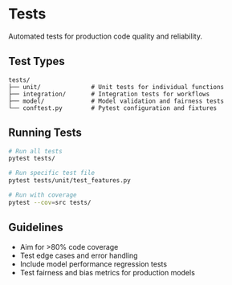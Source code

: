 # Tests

Automated tests for production code quality and reliability.

## Test Types

```
tests/
├── unit/              # Unit tests for individual functions
├── integration/       # Integration tests for workflows
├── model/             # Model validation and fairness tests
└── conftest.py        # Pytest configuration and fixtures
```

## Running Tests

```bash
# Run all tests
pytest tests/

# Run specific test file
pytest tests/unit/test_features.py

# Run with coverage
pytest --cov=src tests/
```

## Guidelines

- Aim for >80% code coverage
- Test edge cases and error handling
- Include model performance regression tests
- Test fairness and bias metrics for production models
